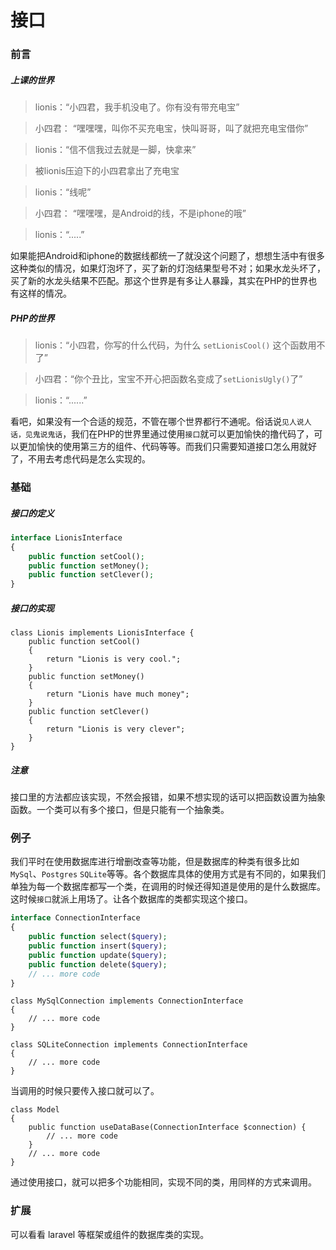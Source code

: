 # 接口
### 前言

##### 上课的世界
>lionis：“小四君，我手机没电了。你有没有带充电宝”

>小四君： “嘿嘿嘿，叫你不买充电宝，快叫哥哥，叫了就把充电宝借你”

>lionis：“信不信我过去就是一脚，快拿来”

>被lionis压迫下的小四君拿出了充电宝

>lionis：“线呢”

>小四君： “嘿嘿嘿，是Android的线，不是iphone的哦”

>lionis：“.....”

如果能把Android和iphone的数据线都统一了就没这个问题了，想想生活中有很多这种类似的情况，如果灯泡坏了，买了新的灯泡结果型号不对；如果水龙头坏了，买了新的水龙头结果不匹配。那这个世界是有多让人暴躁，其实在PHP的世界也有这样的情况。

##### PHP的世界
>lionis：“小四君，你写的什么代码，为什么 `setLionisCool()` 这个函数用不了”

>小四君：“你个丑比，宝宝不开心把函数名变成了`setLionisUgly()`了”

>lionis：“......”

看吧，如果没有一个合适的规范，不管在哪个世界都行不通呢。俗话说`见人说人话，见鬼说鬼话`，我们在PHP的世界里通过使用`接口`就可以更加愉快的撸代码了，可以更加愉快的使用第三方的组件、代码等等。而我们只需要知道接口怎么用就好了，不用去考虑代码是怎么实现的。

### 基础
##### 接口的定义
```php
interface LionisInterface
{
	public function setCool();
	public function setMoney();
	public function setClever();
}
```
##### 接口的实现
```
class Lionis implements LionisInterface {
	public function setCool()
	{
		return "Lionis is very cool.";		
	}
	public function setMoney()
	{
		return "Lionis have much money";
	}
	public function setClever()
	{
		return "Lionis is very clever";
	}
}
```

##### 注意
接口里的方法都应该实现，不然会报错，如果不想实现的话可以把函数设置为抽象函数。一个类可以有多个接口，但是只能有一个抽象类。

### 例子
我们平时在使用数据库进行增删改查等功能，但是数据库的种类有很多比如`MySql`、`Postgres` `SQLite`等等。各个数据库具体的使用方式是有不同的，如果我们单独为每一个数据库都写一个类，在调用的时候还得知道是使用的是什么数据库。这时候`接口`就派上用场了。让各个数据库的类都实现这个接口。
```php
interface ConnectionInterface 
{
	public function select($query);
	public function insert($query);
	public function update($query);
	public function delete($query);
	// ... more code
}
```
```
class MySqlConnection implements ConnectionInterface
{
	// ... more code 
}
```
```
class SQLiteConnection implements ConnectionInterface
{
	// ... more code 
}
```
当调用的时候只要传入接口就可以了。
```
class Model
{
	public function useDataBase(ConnectionInterface $connection) {
		// ... more code
	}
	// ... more code
}
```
通过使用接口，就可以把多个功能相同，实现不同的类，用同样的方式来调用。

### 扩展
可以看看 laravel 等框架或组件的数据库类的实现。

